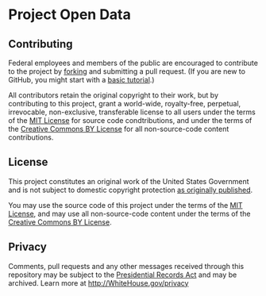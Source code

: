 # Project Open Data

Contributing
------------

Federal employees and members of the public are encouraged to contribute to the project by [forking](https://help.github.com/articles/fork-a-repo) and submitting a pull request. (If you are new to GitHub, you might start with a [basic tutorial](https://help.github.com/articles/set-up-git).) 

All contributors retain the original copyright to their work, but by contributing to this project, grant a world-wide, royalty-free, perpetual, irrevocable, non-exclusive, transferable license to all users under the terms of the [MIT License](http://opensource.org/licenses/mit-license.php) for source code condtributions, and under the terms of the [Creative Commons BY License](http://creativecommons.org/licenses/by/2.0/) for all non-source-code content contributions.

## License

This project constitutes an original work of the United States Government and is not subject to domestic copyright protection [as originally published](#).

You may use the source code of this project under the terms of the [MIT License](http://opensource.org/licenses/mit-license.php), and may use all non-source-code content under the terms of the [Creative Commons BY License](http://creativecommons.org/licenses/by/2.0/).

## Privacy

Comments, pull requests and any other messages received through this repository may be subject to the [Presidential Records Act](http://www.archives.gov/about/laws/presidential-records.html) and may be archived. Learn more at http://WhiteHouse.gov/privacy